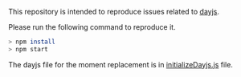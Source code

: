 This repository is intended to reproduce issues related to [dayjs](https://github.com/iamkun/dayjs/issues/529#issuecomment-480597211).

Please run the following command to reproduce it.

```sh
> npm install
> npm start
```

The dayjs file for the moment replacement is in [initializeDayjs.js](https://github.com/yongdamsh/dayjs-reproduce/blob/master/src/initializeDayjs.js) file.

